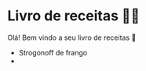 # Livro de receitas :woman_cook:

Olá! Bem vindo a seu livro de receitas :wave:

- Strogonoff de frango
- 
